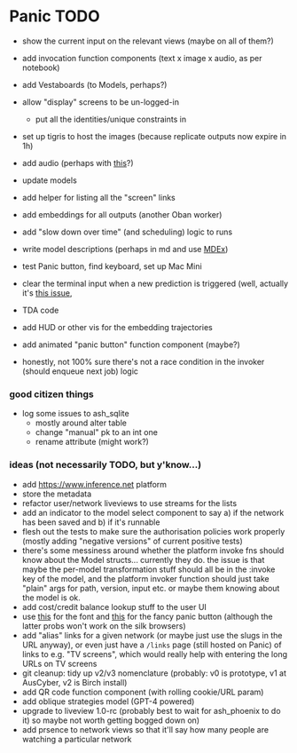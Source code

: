 # Panic TODO

- show the current input on the relevant views (maybe on all of them?)
- add invocation function components (text x image x audio, as per notebook)
- add Vestaboards (to Models, perhaps?)
- allow "display" screens to be un-logged-in
  - put all the identities/unique constraints in
- set up tigris to host the images (because replicate outputs now expire in 1h)
- add audio (perhaps with [this](https://audiomotion.dev/demo/multi.html)?)
- update models
- add helper for listing all the "screen" links
- add embeddings for all outputs (another Oban worker)
- add "slow down over time" (and scheduling) logic to runs
- write model descriptions (perhaps in md and use
  [MDEx](https://github.com/leandrocp/mdex))
- test Panic button, find keyboard, set up Mac Mini
- clear the terminal input when a new prediction is triggered (well, actually
  it's
  [this issue](https://github.com/phoenixframework/phoenix_live_view/issues/624),
- TDA code
- add HUD or other vis for the embedding trajectories
- add animated "panic button" function component (maybe?)

- honestly, not 100% sure there's not a race condition in the invoker (should
  enqueue next job) logic

### good citizen things

- log some issues to ash_sqlite
  - mostly around alter table
  - change "manual" pk to an int one
  - rename attribute (might work?)

### ideas (not necessarily TODO, but y'know...)

- add <https://www.inference.net> platform
- store the metadata
- refactor user/network liveviews to use streams for the lists
- add an indicator to the model select component to say a) if the network has
  been saved and b) if it's runnable
- flesh out the tests to make sure the authorisation policies work properly
  (mostly adding "negative versions" of current positive tests)
- there's some messiness around whether the platform invoke fns should know
  about the Model structs... currently they do. the issue is that maybe the
  per-model transformation stuff should all be in the :invoke key of the model,
  and the platform invoker function should just take "plain" args for path,
  version, input etc. or maybe them knowing about the model is ok.
- add cost/credit balance lookup stuff to the user UI
- use [this](https://departuremono.com) for the font and
  [this](https://ryanmulligan.dev/blog/css-property-new-style/) for the fancy
  panic button (although the latter probs won't work on the silk browsers)
- add "alias" links for a given network (or maybe just use the slugs in the URL
  anyway), or even just have a `/links` page (still hosted on Panic) of links to
  e.g. "TV screens", which would really help with entering the long URLs on TV
  screens
- git cleanup: tidy up v2/v3 nomenclature (probably: v0 is prototype, v1 at
  AusCyber, v2 is Birch install)
- add QR code function component (with rolling cookie/URL param)
- add oblique strategies model (GPT-4 powered)
- upgrade to liveview 1.0-rc (probably best to wait for ash_phoenix to do it) so
  maybe not worth getting bogged down on)
- add prsence to network views so that it'll say how many people are watching a
  particular network
